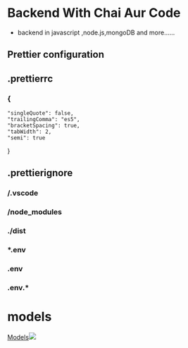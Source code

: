 # Backend With Chai Aur Code

- backend in javascript ,node.js,mongoDB and more......

## Prettier configuration

## .prettierrc
### {
    "singleQuote": false,
    "trailingComma": "es5",
    "bracketSpacing": true,
    "tabWidth": 2,
    "semi": true
}

## .prettierignore

### /.vscode
### /node_modules
### ./dist

### *.env
### .env
### .env.*

# models
[Models![](https://app.eraser.io/workspace/2TG9eh8OW0z22AZQ8TSW/preview?elements=aKCobnbaOV6k7M_ZhFCp9Q&type=embed)](https://app.eraser.io/workspace/2TG9eh8OW0z22AZQ8TSW?elements=aKCobnbaOV6k7M_ZhFCp9Q)


